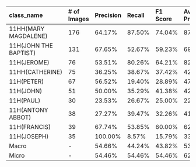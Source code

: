| class_name            | # of Images   | Precision   | Recall   | F1 Score   | Average Precision   |
|:----------------------|:--------------|:------------|:---------|:-----------|:--------------------|
| 11HH(MARY MAGDALENE)  | 176           | 64.17%      | 87.50%   | 74.04%     | 87.73%              |
| 11H(JOHN THE BAPTIST) | 131           | 67.65%      | 52.67%   | 59.23%     | 69.02%              |
| 11H(JEROME)           | 76            | 53.51%      | 80.26%   | 64.21%     | 82.85%              |
| 11HH(CATHERINE)       | 75            | 36.25%      | 38.67%   | 37.42%     | 42.18%              |
| 11H(PETER)            | 67            | 56.52%      | 19.40%   | 28.89%     | 47.54%              |
| 11H(JOHN)             | 51            | 50.00%      | 35.29%   | 41.38%     | 42.06%              |
| 11H(PAUL)             | 30            | 23.53%      | 26.67%   | 25.00%     | 22.14%              |
| 11H(ANTONY ABBOT)     | 38            | 27.27%      | 39.47%   | 32.26%     | 41.38%              |
| 11H(FRANCIS)          | 39            | 67.74%      | 53.85%   | 60.00%     | 62.29%              |
| 11H(JOSEPH)           | 35            | 100.00%     | 8.57%    | 15.79%     | 33.10%              |
| Macro                 | -             | 54.66%      | 44.24%   | 43.82%     | 53.03%              |
| Micro                 | -             | 54.46%      | 54.46%   | 54.46%     | 62.88%              |